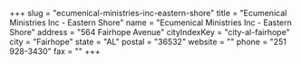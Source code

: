 +++
slug = "ecumenical-ministries-inc-eastern-shore"
title = "Ecumenical Ministries Inc - Eastern Shore"
name = "Ecumenical Ministries Inc - Eastern Shore"
address = "564 Fairhope Avenue"
cityIndexKey = "city-al-fairhope"
city = "Fairhope"
state = "AL"
postal = "36532"
website = ""
phone = "251 928-3430"
fax = ""
+++
